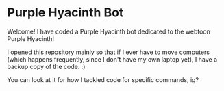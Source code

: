 # Purple Hyacinth Bot

Welcome! I have coded a Purple Hyacinth bot dedicated to the webtoon Purple Hyacinth!

I opened this repository mainly so that if I ever have to move computers (which happens frequently, since I don't have my own laptop yet), I have a backup copy of the code. :)

You can look at it for how I tackled code for specific commands, ig?
